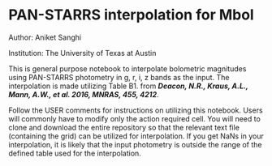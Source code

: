 # PAN-STARRS interpolation for Mbol
Author: Aniket Sanghi

Institution: The University of Texas at Austin

This is general purpose notebook to interpolate bolometric magnitudes using PAN-STARRS photometry in g, r, i, z bands 
as the input. The interpolation is made utilizing Table B1. from ***Deacon, N.R., Kraus, A.L., Mann, A.W., et al. 2016, MNRAS, 455, 4212***.

Follow the USER comments for instructions on utilizing this notebook. Users will commonly have to modify only the action required cell. You will need to clone and download the entire repository so that the relevant text file (containing the grid) can be utilized for interpolation. If you get NaNs in your interpolation, it is likely that the input photometry is outside the range of the defined table used for the interpolation.
